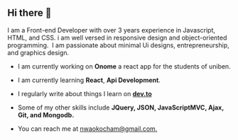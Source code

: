 ## Hi there :wave:

I am a Front-end Developer with over 3 years experience in Javascript, HTML, and CSS.
i am well versed in responsive design and object-oriented programming.  I am passionate about minimal Ui designs, entrepreneurship, and graphics design.

- I am currently working on **Onome** a react app for the students of uniben.


- I am currently learning **React**, **Api Development**.


- I regularly write about things I learn on [**dev.to**](https://dev.to/m13ha)


- Some of my other skills include **JQuery, JSON, JavaScriptMVC, Ajax, Git, and Mongodb.**


- You can reach me at [nwaokocham@gmail.com.](https://nwaokocham@gmail.com)
